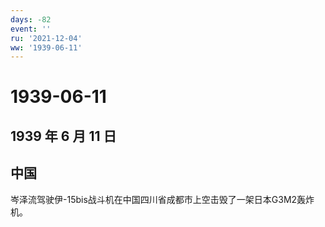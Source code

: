 ```yaml
---
days: -82
event: ''
ru: '2021-12-04'
ww: '1939-06-11'
---
```


# 1939-06-11

## 1939 年 6 月 11 日

## 中国

岑泽流驾驶伊-15bis战斗机在中国四川省成都市上空击毁了一架日本G3M2轰炸机。